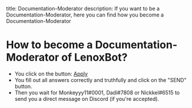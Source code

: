 title: Documentation-Moderator
description: If you want to be a Documentation-Moderator, here you can find how you become a Documentation-Moderator

# How to become a Documentation-Moderator of LenoxBot?

* You click on the button: [Apply](https://docs.google.com/forms/d/e/1FAIpQLSe-KD6k0MVrWzNk5p6H8p6o1g0Z6dEu0p0t8TD2TsGx5h6I7Q/viewform)
* You fill out all answers correctly and truthfully and click on the "SEND" button.
* Then you wait for Monkeyyy11#0001, Dadi#7808 or Nickkel#6515 to send you a direct message on Discord (if you're accepted).
